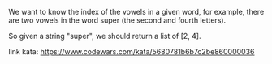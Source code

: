 We want to know the index of the vowels in a given word, for example, there are two vowels in the word super (the second and fourth letters).

So given a string "super", we should return a list of [2, 4].

link kata: https://www.codewars.com/kata/5680781b6b7c2be860000036